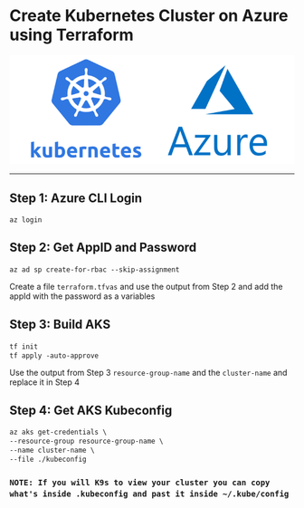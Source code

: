 # Create Kubernetes Cluster on Azure using Terraform

<img src="azure.png">

---


## Step 1: Azure CLI Login
```
az login
```

## Step 2: Get AppID and Password
```
az ad sp create-for-rbac --skip-assignment
```
Create a file `terraform.tfvas` and use the output from Step 2 and add the appId with the password as a variables


## Step 3: Build AKS
```
tf init
tf apply -auto-approve
```
Use the output from Step 3 `resource-group-name` and the `cluster-name` and replace it in Step 4

## Step 4: Get AKS Kubeconfig
```
az aks get-credentials \
--resource-group resource-group-name \
--name cluster-name \
--file ./kubeconfig
```

### `NOTE: If you will K9s to view your cluster you can copy what's inside .kubeconfig and past it inside ~/.kube/config`
